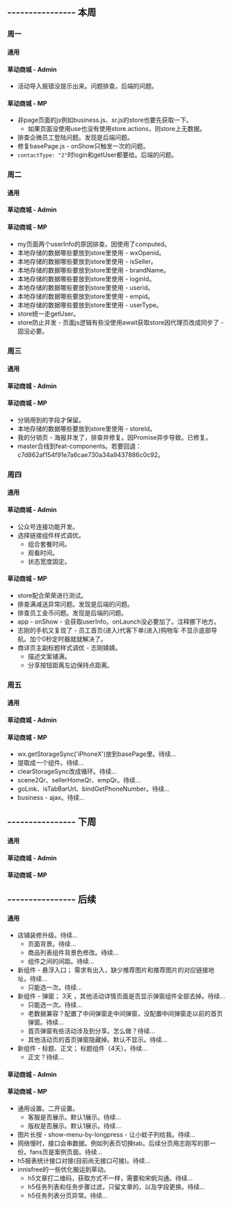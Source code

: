 ## ---------------- 本周

### 周一
#### 通用
#### 草动商城 - Admin
* 活动导入报错没提示出来。问题排查。后端的问题。
#### 草动商城 - MP
* 非page页面的js例如business.js、sr.js的store也要先获取一下。
  - 如果页面没使用use也没有使用store.actions，则store上无数据。
* 排查企微员工登陆问题。发现是后端问题。
* 修复basePage.js - onShow只触发一次的问题。
* `contactType: "2"`时login和getUser都要给。后端的问题。

### 周二
#### 通用
#### 草动商城 - Admin
#### 草动商城 - MP
* my页面两个userInfo的原因排查。因使用了computed。
* 本地存储的数据哪些要放到store里使用 - wxOpenid。
* 本地存储的数据哪些要放到store里使用 - isSeller。
* 本地存储的数据哪些要放到store里使用 - brandName。
* 本地存储的数据哪些要放到store里使用 - loginId。
* 本地存储的数据哪些要放到store里使用 - userid。
* 本地存储的数据哪些要放到store里使用 - empid。
* 本地存储的数据哪些要放到store里使用 - userType。
* store统一走getUser。
* store防止并发 - 页面js逻辑有些没使用await获取store因代理页改成同步了 - 固没必要。

### 周三
#### 通用
#### 草动商城 - Admin
#### 草动商城 - MP
* 分销用到的字段才保留。
* 本地存储的数据哪些要放到store里使用 - storeId。
* 我的分销页 - 海报并发了，排查并修复。因Promise异步导致。已修复。
* master合线到feat-components。若要回退：c7d862af154f91e7a6cae730a34a9437886c0c92。

### 周四
#### 通用
#### 草动商城 - Admin
* 公众号连接功能开发。
* 选择链接组件样式调优。
  - 组合套餐时间。
  - 观看时间。
  - 状态宽度固定。
#### 草动商城 - MP
* store配合荣荣进行测试。
* 排查满减送异常问题。发现是后端的问题。
* 排查员工金币问题。发现是后端的问题。
* app - onShow - 会获取userInfo。onLaunch没必要加了。注释挪下地方。
* 志刚的手机又复现了 - 员工首页(进入)代客下单(进入)购物车 不显示底部导航。加个0秒定时器就就解决了。
* 商详页主副标题样式调优 - 志刚婧婧。
  - 描述文案铺满。
  - 分享按钮距离左边保持点距离。

### 周五
#### 通用
#### 草动商城 - Admin
#### 草动商城 - MP
* wx.getStorageSync('iPhoneX')放到basePage里。待续...
* <view wx:if="{{iPhoneX}}" class="iPhoneXh"></view>提取成一个组件。待续...
* clearStorageSync改成循环。待续...
* scene2Qr、sellerHomeQr、empQr。待续...
* goLink、isTabBarUrl、bindGetPhoneNumber。待续...
* business - ajax。待续...

## ---------------- 下周
#### 通用
#### 草动商城 - Admin
#### 草动商城 - MP

## ---------------- 后续
#### 通用
* 店铺装修升级。待续...
  - 页面背景。待续...
  - 商品列表组件背景色修改。待续...
  - 组件之间的间距。待续...
* 新组件 - 悬浮入口； 需求有出入，缺少推荐图片和推荐图片的对应链接地址。待续...
  - 只能选一次。待续...
* 新组件 - 弹窗；  3天  ，其他活动详情页面是否显示弹窗组件全部去掉。待续...
  - 只能选一次。待续...
  - 老数据兼容？配置了中间弹窗走中间弹窗，没配置中间弹窗走以前的首页弹窗。待续...
  - 首页弹窗有些活动涉及到分享。怎么做？待续...
  - 其他活动页的首页弹窗隐藏掉。默认不显示。待续...
* 新组件 - 标题、正文；  标题组件（4天）。待续...
  - 正文？待续...
#### 草动商城 - Admin
#### 草动商城 - MP
* 通用设置。二开设置。
  - 客服是否展示。默认1展示。待续...
  - 版权是否展示。默认1展示。待续...
* 图片长按 - show-menu-by-longpress - 让小蚊子列给我。待续...
* 网络慢时，接口会串数据。例如列表页切换tab。后续分页用志刚写的那一份。fans页是案例页面。待续...
* h5报表统计接口对接(目前尚无接口可接)。待续...
* innisfree的一些优化搬运到草动。
  - h5文章打二维码，获取方式不一样，需要和宋帆沟通。待续...
  - h5任务列表和任务步骤过滤，只留文章的，以及字段更换。待续...
  - h5任务列表分页异常。待续...

